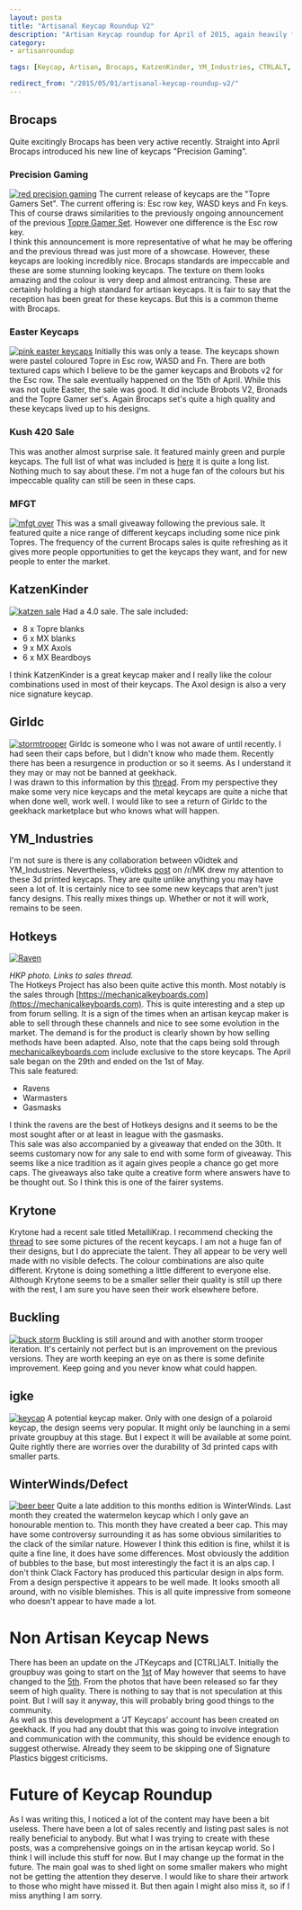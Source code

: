 ```yaml
---
layout: posta
title: "Artisanal Keycap Roundup V2"
description: "Artisan Keycap roundup for April of 2015, again heavily featuring brocaps."
category: 
- artisanroundup

tags: [Keycap, Artisan, Brocaps, KatzenKinder, YM_Industries, CTRLALT, Girldc, HOTKEYS, Krytone, igke, buckling, defect]

redirect_from: "/2015/05/01/artisanal-keycap-roundup-v2/"
---
```

## Brocaps
Quite excitingly Brocaps has been very active recently. Straight into April Brocaps introduced his new line of keycaps "Precision Gaming".
### Precision Gaming
[![red precision gaming](https://i.imgur.com/Z2vv74a.jpg)](https://geekhack.org/index.php?topic=70644.0)
The current release of keycaps are the "Topre Gamers Set". The current offering is: Esc row key, WASD keys and Fn keys. This of course draws similarities to the previously ongoing announcement of the previous [Topre Gamer Set](https://geekhack.org/index.php?topic=60081.0). However one difference is the Esc row key.   
I think this announcement is more representative of what he may be offering and the previous thread was just more of a showcase. However, these keycaps are looking incredibly nice. Brocaps standards are impeccable and these are some stunning looking keycaps. The texture on them looks amazing and the colour is very deep and almost entrancing. These are certainly holding a high standard for artisan keycaps.
It is fair to say that the reception has been great for these keycaps. But this is a common theme with Brocaps. 
### Easter Keycaps
[![pink easter keycaps](https://i.imgur.com/mP1ZHnh.jpg)](https://geekhack.org/index.php?topic=59295.msg1707550#msg1707550)
Initially this was only a tease. The keycaps shown were pastel coloured Topre in Esc row, WASD and Fn. There are both textured caps which I believe to be the gamer keycaps and Brobots v2 for the Esc row. The sale eventually happened on the 15th of April. While this was not quite Easter, the sale was good. It did include Brobots V2, Bronads and the Topre Gamer set's. Again Brocaps set's quite a high quality and these keycaps lived up to his designs. 
### Kush 420 Sale
This was another almost surprise sale. It featured mainly green and purple keycaps. The full list of what was included is [here](https://geekhack.org/index.php?topic=59295.msg1722422#msg1722422) it is quite a long list. Nothing much to say about these. I'm not a huge fan of the colours but his impeccable quality can still be seen in these caps.
### MFGT
[![mfgt over](https://i.imgur.com/ecGcLXC.jpg)](https://geekhack.org/index.php?topic=71123.0)
This was a small giveaway following the previous sale. It featured quite a nice range of different keycaps including some nice pink Topres. The frequency of the current Brocaps sales is quite refreshing as it gives more people opportunities to get the keycaps they want, and for new people to enter the market.

## KatzenKinder
[![katzen sale](https://i.imgur.com/hIuFlRm.png)](https://geekhack.org/index.php?topic=64501.0)
Had a 4.0 sale. The sale included:

* 8 x Topre blanks
* 6 x MX blanks
* 9 x MX Axols
* 6 x MX Beardboys

I think KatzenKinder is a great keycap maker and I really like the colour combinations used in most of their keycaps. The Axol design is also a very nice signature keycap.

## Girldc
[![stormtrooper](https://i.imgur.com/I5NB3nC.jpg)](https://redd.it/334vt9)
Girldc is someone who I was not aware of until recently. I had seen their caps before, but I didn't know who made them. Recently there has been a resurgence in production or so it seems. As I understand it they may or may not be banned at geekhack.  
I was drawn to this information by this [thread](https://geekhack.org/index.php?topic=66701.0). From my perspective they make some very nice keycaps and the metal keycaps are quite a niche that when done well, work well. I would like to see a return of Girldc to the geekhack marketplace but who knows what will happen.

## YM_Industries
I'm not sure is there is any collaboration between v0idtek and YM_Industries. Nevertheless, v0idteks [post](https://www.reddit.com/r/MechanicalKeyboards/comments/32e8rv/keyboard_art_custom_keycaps_by_ym_industries_3d/#cqaek3j) on /r/MK drew my attention to these 3d printed keycaps. They are quite unlike anything you may have seen a lot of. It is certainly nice to see some new keycaps that aren't just fancy designs. This really mixes things up. Whether or not it will work, remains to be seen.

## Hotkeys
[![Raven](https://farm9.staticflickr.com/8788/16492994173_0001275399_c.jpg)](https://geekhack.org/index.php?topic=61096.0)

*HKP photo. Links to sales thread.*  
The Hotkeys Project has also been quite active this month. Most notably is the sales through [https://mechanicalkeyboards.com](https://mechanicalkeyboards.com). This is quite interesting and a step up from forum selling. It is a sign of the times when an artisan keycap maker is able to sell through these channels and nice to see some evolution in the market. The demand is for the product is clearly shown by how selling methods have been adapted. Also, note that the caps being sold through [mechanicalkeyboards.com](https://mechanicalkeyboards.com) include exclusive to the store keycaps.
The April sale  began on the 29th and ended on the 1st of May.   
This sale featured:

* Ravens
* Warmasters
* Gasmasks

I think the ravens are the best of Hotkeys designs and it seems to be the most sought after or at least in league with the gasmasks.  
This sale was also accompanied by a giveaway that ended on the 30th. It seems customary now for any sale to end with some form of giveaway. This seems like a nice tradition as it again gives people a chance go get more caps. The giveaways also take quite a creative form where answers have to be thought out. So I think this is one of the fairer systems.

## Krytone
Krytone had a recent sale titled MetalliKrap. I recommend checking the [thread](https://geekhack.org/index.php?topic=63758.600) to see some pictures of the recent keycaps. I am not a huge fan of their designs, but I do appreciate the talent. They all appear to be very well made with no visible defects. The colour combinations are also quite different. Krytone is doing something a little different to everyone else. Although Krytone seems to be a smaller seller their quality is still up there with the rest, I am sure you have seen their work elsewhere before.

## Buckling
[![buck storm](https://i.imgur.com/hr5JwFJ.jpg)](https://redd.it/34a32o)
Buckling is still around and with another storm trooper iteration. It's certainly not perfect but is an improvement on the previous versions. They are worth keeping an eye on as there is some definite improvement. Keep going and you never know what could happen.

## igke
[![keycap](https://i.imgur.com/9cJMn2e.jpg)](https://redd.it/33p1cv)
A potential keycap maker. Only with one design of a polaroid keycap, the design seems very popular. It might only be launching in a semi private groupbuy at this stage. But I expect it will be available at some point. Quite rightly there are worries over the durability of 3d printed caps with smaller parts.

## WinterWinds/Defect
[![beer beer](https://i.imgur.com/G4p3UT8.jpg)](https://redd.it/34jg8l)
Quite a late addition to this months edition is WinterWinds. Last month they created the watermelon keycap which I only gave an honourable mention to. This month they have created a beer cap. This may have some controversy surrounding it as has some obvious similarities to the clack of the similar nature. However I think this edition is fine, whilst it is quite a fine line, it does have some differences. Most obviously the addition of bubbles to the base, but most interestingly the fact it is an alps cap. I don't think Clack Factory has produced this particular design in alps form. From a design perspective it appears to be well made. It looks smooth all around, with no visible blemishes. This is all quite  impressive from someone who doesn't appear to have made a lot.

# Non Artisan Keycap News
There has been an update on the JTKeycaps and [CTRL]ALT. Initially the groupbuy was  going to start on the [1st](https://geekhack.org/index.php?topic=70659.msg1726644#msg1726644) of May however that seems to have changed to the [5th](https://geekhack.org/index.php?topic=70659.msg1733578#msg1733578). From the photos that have been released so far they seem of high quality. There is nothing to say that is not speculation at this point. But I will say it anyway, this will probably bring good things to the community.  
As well as this development a 'JT Keycaps' account has been created on geekhack. If you had any doubt that this was going to involve integration and communication with the community, this should be evidence enough to suggest otherwise. Already they seem to be skipping one of Signature Plastics biggest criticisms.

# Future of Keycap Roundup
As I was writing this, I noticed a lot of the content may have been a bit useless. There have been a lot of sales recently and listing past sales is not really beneficial to anybody. But what I was trying to create with these posts, was a comprehensive goings on in the artisan keycap world. So I think I will include this stuff for now. But I may change up the format in the future. The main goal was to shed light on some smaller makers who might not be getting the attention they deserve. I would like to share their artwork to those who might have missed it. But then again I might also miss it, so if I miss anything I am sorry.
